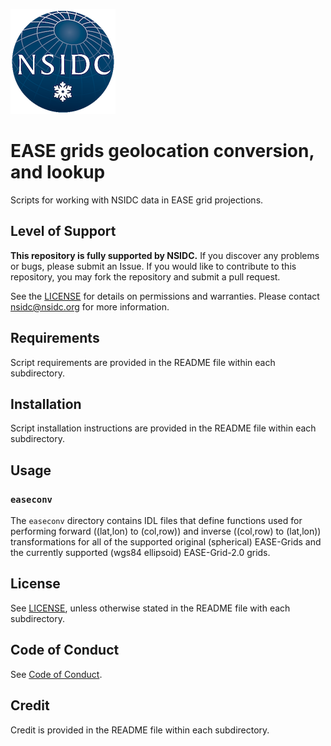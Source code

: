 ![NSIDC logo](/images/NSIDC_logo_2018_poster-1.png)

# EASE grids geolocation conversion, and lookup

Scripts for working with NSIDC data in EASE grid projections.

## Level of Support

<b>This repository is fully supported by NSIDC.</b> If you discover any problems or
bugs, please submit an Issue. If you would like to contribute to this
repository, you may fork the repository and submit a pull request.

See the [LICENSE](LICENSE) for details on permissions and warranties. Please
contact nsidc@nsidc.org for more information.

## Requirements

Script requirements are provided in the README file within each subdirectory.


## Installation

Script installation instructions are provided in the README file within each subdirectory.

## Usage

### `easeconv`

The `easeconv` directory contains IDL files that define functions used for
performing forward ((lat,lon) to (col,row)) and inverse ((col,row) to (lat,lon))
transformations for all of the supported original (spherical) EASE-Grids and the
currently supported (wgs84 ellipsoid) EASE-Grid-2.0 grids.

## License

See [LICENSE](LICENSE), unless otherwise stated in the README file with each subdirectory.

## Code of Conduct

See [Code of Conduct](CODE_OF_CONDUCT.md).

## Credit

Credit is provided in the README file within each subdirectory.
